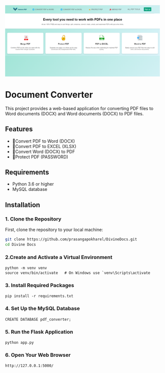 ![Home Image](./demo4.png)
# Document Converter

This project provides a web-based application for converting PDF files to Word documents (DOCX) and Word documents (DOCX) to PDF files.

## Features

- 🔄Convert PDF to Word (DOCX)
- 🔄Convert PDF to EXCEL (XLSX)
- 🔄Convert Word (DOCX) to PDF
- 🔐Protect PDF (PASSWORD)

## Requirements

- Python 3.6 or higher
- MySQL database

## Installation

### 1. Clone the Repository

First, clone the repository to your local machine:

```sh
git clone https://github.com/prasangapokharel/DivineDocs.git
cd Divine Docs

```
### 2.Create and Activate a Virtual Environment

```
python -m venv venv
source venv/bin/activate   # On Windows use `venv\Scripts\activate
```

### 3. Install Required Packages
```
pip install -r requirements.txt
```

### 4. Set Up the MySQL Database
```
CREATE DATABASE pdf_converter;
```

### 5. Run the Flask Application
```
python app.py

```

### 6. Open Your Web Browser

```
http://127.0.0.1:5000/

```


